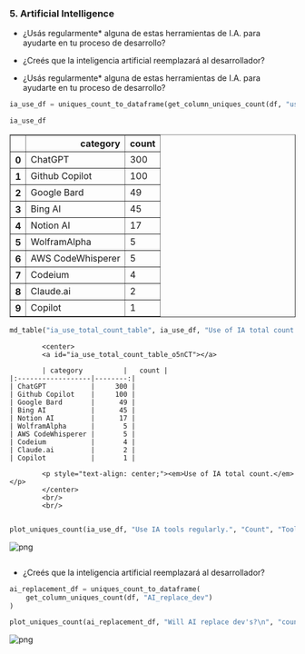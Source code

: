 

### 5. **Artificial Intelligence**

- ¿Usás regularmente\* alguna de estas herramientas de I.A. para ayudarte en tu proceso de desarrollo?

- ¿Creés que la inteligencia artificial reemplazará al desarrollador?

- ¿Usás regularmente\* alguna de estas herramientas de I.A. para ayudarte en tu proceso de desarrollo?

```python
ia_use_df = uniques_count_to_dataframe(get_column_uniques_count(df, "use_AI_tools"))
```

```python
ia_use_df
```

<div>
<style scoped>
    .dataframe tbody tr th:only-of-type {
        vertical-align: middle;
    }

```
.dataframe tbody tr th {
    vertical-align: top;
}

.dataframe thead th {
    text-align: right;
}
```

</style>
<table border="1" class="dataframe">
  <thead>
    <tr style="text-align: right;">
      <th></th>
      <th>category</th>
      <th>count</th>
    </tr>
  </thead>
  <tbody>
    <tr>
      <th>0</th>
      <td>ChatGPT</td>
      <td>300</td>
    </tr>
    <tr>
      <th>1</th>
      <td>Github Copilot</td>
      <td>100</td>
    </tr>
    <tr>
      <th>2</th>
      <td>Google Bard</td>
      <td>49</td>
    </tr>
    <tr>
      <th>3</th>
      <td>Bing AI</td>
      <td>45</td>
    </tr>
    <tr>
      <th>4</th>
      <td>Notion AI</td>
      <td>17</td>
    </tr>
    <tr>
      <th>5</th>
      <td>WolframAlpha</td>
      <td>5</td>
    </tr>
    <tr>
      <th>6</th>
      <td>AWS CodeWhisperer</td>
      <td>5</td>
    </tr>
    <tr>
      <th>7</th>
      <td>Codeium</td>
      <td>4</td>
    </tr>
    <tr>
      <th>8</th>
      <td>Claude.ai</td>
      <td>2</td>
    </tr>
    <tr>
      <th>9</th>
      <td>Copilot</td>
      <td>1</td>
    </tr>
  </tbody>
</table>
</div>

```python
md_table("ia_use_total_count_table", ia_use_df, "Use of IA total count.")
```

```
        <center>
        <a id="ia_use_total_count_table_o5nCT"></a>
        
        | category          |   count |
|:------------------|--------:|
| ChatGPT           |     300 |
| Github Copilot    |     100 |
| Google Bard       |      49 |
| Bing AI           |      45 |
| Notion AI         |      17 |
| WolframAlpha      |       5 |
| AWS CodeWhisperer |       5 |
| Codeium           |       4 |
| Claude.ai         |       2 |
| Copilot           |       1 |
        
        <p style="text-align: center;"><em>Use of IA total count.</em></p>
        </center>
        <br/>
        <br/>
```

```python

```

```python
plot_uniques_count(ia_use_df, "Use IA tools regularly.", "Count", "Tool")
```

![png](output_8_0.png)

```python

```

- ¿Creés que la inteligencia artificial reemplazará al desarrollador?

```python
ai_replacement_df = uniques_count_to_dataframe(
    get_column_uniques_count(df, "AI_replace_dev")
)
```

```python
plot_uniques_count(ai_replacement_df, "Will AI replace dev's?\n", "count", "resp.")
```

![png](output_12_0.png)

